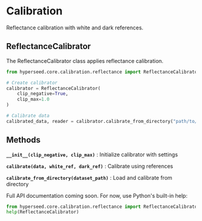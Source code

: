 # Calibration

Reflectance calibration with white and dark references.

## ReflectanceCalibrator

The ReflectanceCalibrator class applies reflectance calibration.

```python
from hyperseed.core.calibration.reflectance import ReflectanceCalibrator

# Create calibrator
calibrator = ReflectanceCalibrator(
    clip_negative=True,
    clip_max=1.0
)

# Calibrate data
calibrated_data, reader = calibrator.calibrate_from_directory("path/to/dataset")
```

## Methods

**`__init__(clip_negative, clip_max)`**
: Initialize calibrator with settings

**`calibrate(data, white_ref, dark_ref)`**
: Calibrate using references

**`calibrate_from_directory(dataset_path)`**
: Load and calibrate from directory

Full API documentation coming soon. For now, use Python's built-in help:

```python
from hyperseed.core.calibration.reflectance import ReflectanceCalibrator
help(ReflectanceCalibrator)
```
